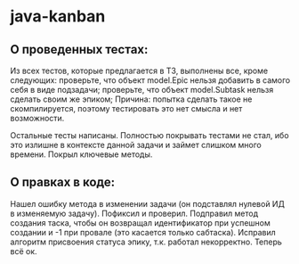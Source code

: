 # java-kanban

## О проведенных тестах:
Из всех тестов, которые предлагается в ТЗ, выполнены все, кроме следующих:
проверьте, что объект model.Epic нельзя добавить в самого себя в виде подзадачи;
проверьте, что объект model.Subtask нельзя сделать своим же эпиком;
Причина: попытка сделать такое не скомпилируется, поэтому тестировать это нет смысла и нет возможности.

Остальные тесты написаны. Полностью покрывать тестами не стал, ибо это излишне в контексте данной задачи и займет слишком много времени.
Покрыл ключевые методы.

## О правках в коде:
Нашел ошибку метода в изменении задачи (он подставлял нулевой ИД в изменяемую задачу). Пофиксил и проверил.
Подправил метод создания таска, чтобы он возвращал идентификатор при успешном создании и -1 при провале (это касается только сабтаска).
Исправил алгоритм присвоения статуса эпику, т.к. работал некорректно. Теперь всё ок.
